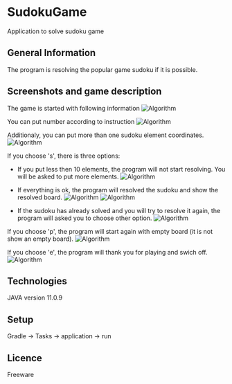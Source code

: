 # SudokuGame
Application to solve sudoku game

## General Information
The program is resolving the popular game sudoku if it is possible.

## Screenshots and game description
The game is started with following information
![Algorithm](src/main/resources/screenshots/start.png)

You can put number according to instruction
![Algorithm](src/main/resources/screenshots/putNumber.png)

Additionaly, you can put more than one sudoku element coordinates.
![Algorithm](src/main/resources/screenshots/putListNumber.png)

If you choose 's', there is three options:
* If you put less then 10 elements, the program will not start resolving. You will be asked to put more elements.
![Algorithm](src/main/resources/screenshots/solve1.png)

* If everything is ok, the program will resolved the sudoku and show the resolved board.
![Algorithm](src/main/resources/screenshots/solve2-1.png)
![Algorithm](src/main/resources/screenshots/solve2-2.png)

* If the sudoku has already solved and you will try to resolve it again, the program will asked you to choose other option.
![Algorithm](src/main/resources/screenshots/solve3.png)

If you choose 'p', the program will start again with empty board (it is not show an empty board).
![Algorithm](src/main/resources/screenshots/playAgain.png)

If you choose 'e', the program will thank you for playing and swich off.
![Algorithm](src/main/resources/screenshots/endGame.png)

 
## Technologies
JAVA version 11.0.9
 
## Setup
Gradle -> Tasks -> application -> run
 
## Licence
Freeware
